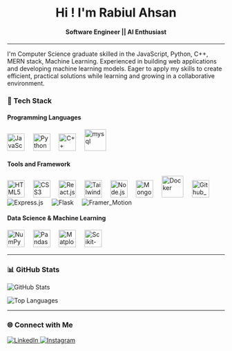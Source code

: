 <h1 align="center">Hi ! I'm Rabiul Ahsan</h1>
<h4 align="center" style="margin-top: 0;">Software Engineer || AI Enthusiast</h4>


---

<p>
  I'm Computer Science graduate skilled in the  JavaScript, Python, C++, MERN stack, Machine Learning. 
  Experienced in building web applications and developing machine learning models. 
  Eager to apply my skills to create efficient, practical solutions while learning and growing in a collaborative environment.
</p>


### 🚀 Tech Stack

#### **Programming Languages**
<p align="left">
  <img src="https://cdn.jsdelivr.net/gh/devicons/devicon/icons/javascript/javascript-original.svg" alt="JavaScript" width="40" height="40"/>
  &nbsp;&nbsp;&nbsp;
  <img src="https://cdn.jsdelivr.net/gh/devicons/devicon/icons/python/python-original.svg" alt="Python" width="40" height="40"/>
  &nbsp;&nbsp;&nbsp;
  <img src="https://cdn.jsdelivr.net/gh/devicons/devicon/icons/cplusplus/cplusplus-original.svg" alt="C++" width="40" height="40"/>
  &nbsp;&nbsp;&nbsp;
  <img src="https://cdn.jsdelivr.net/gh/devicons/devicon@latest/icons/mysql/mysql-original-wordmark.svg" alt="mysql" width ="50" height ="50" />
  
          
          
</p>


#### **Tools and Framework**
<p align="left">
  <img src="https://cdn.jsdelivr.net/gh/devicons/devicon/icons/html5/html5-original.svg" alt="HTML5" width="40" height="40"/>
  &nbsp;&nbsp;&nbsp;
  <img src="https://cdn.jsdelivr.net/gh/devicons/devicon@latest/icons/css3/css3-original.svg" alt="CSS3" width="40" height="40"/>
  &nbsp;&nbsp;&nbsp;
  <img src="https://cdn.jsdelivr.net/gh/devicons/devicon/icons/react/react-original.svg" alt="React.js" width="40" height="40"/>
  &nbsp;&nbsp;&nbsp;
  <img src="https://cdn.jsdelivr.net/gh/devicons/devicon/icons/tailwindcss/tailwindcss-original.svg" alt="Tailwind CSS" width="40" height="40"/>
  &nbsp;&nbsp;&nbsp;
  <img src="https://cdn.jsdelivr.net/gh/devicons/devicon/icons/nodejs/nodejs-original.svg" alt="Node.js" width="40" height="40"/>
  &nbsp;&nbsp;&nbsp;
  <img src="https://cdn.jsdelivr.net/gh/devicons/devicon/icons/mongodb/mongodb-original.svg" alt="MongoDB" width="40" height="40"/>
  &nbsp;&nbsp;&nbsp;
  <img src="https://cdn.jsdelivr.net/gh/devicons/devicon@latest/icons/docker/docker-original.svg" alt="Docker" width="50" height="50"/>
  &nbsp;&nbsp;&nbsp;
  <img src="https://cdn.jsdelivr.net/gh/devicons/devicon@latest/icons/githubactions/githubactions-original.svg" alt="Github_Actions" width="40" height="40"/>
  &nbsp;&nbsp;&nbsp;
  <img src="https://img.shields.io/badge/Express-lightblue?style=for-the-badge&logo=express&logoColor=black" alt="Express.js" />
  &nbsp;&nbsp;&nbsp;
  <img src="https://img.shields.io/badge/Flask-lightblue?style=for-the-badge&logo=flask&logoColor=black" alt="Flask" />
  &nbsp;&nbsp;&nbsp;
  <img src="https://img.shields.io/badge/Framer-lightblue?style=for-the-badge&logo=framer&logoColor=black" alt="Framer_Motion" />
</p>

#### **Data Science & Machine Learning**
<p align="left">
  <img src="https://cdn.jsdelivr.net/gh/devicons/devicon/icons/numpy/numpy-original.svg" alt="NumPy" width="40" height="40"/>
  &nbsp;&nbsp;&nbsp;
  <img src="https://cdn.jsdelivr.net/gh/devicons/devicon/icons/pandas/pandas-original.svg" alt="Pandas" width="40" height="40"/>
  &nbsp;&nbsp;&nbsp;
   <img src="https://cdn.jsdelivr.net/gh/devicons/devicon@latest/icons/matplotlib/matplotlib-original.svg" alt="Matplotlib" width="40" height="40"/>
  &nbsp;&nbsp;&nbsp;
  <img src="https://cdn.jsdelivr.net/gh/devicons/devicon/icons/scikitlearn/scikitlearn-original.svg" alt="Scikit-learn" width="40" height="40"/>
  &nbsp;&nbsp;&nbsp;
<!--   <img src="https://cdn.jsdelivr.net/gh/devicons/devicon/icons/tensorflow/tensorflow-original.svg" alt="TensorFlow" width="40" height="40"/>-->
</p>

---

### 📊 GitHub Stats

![GitHub Stats](https://github-readme-stats.vercel.app/api?username=rabiulahsan&show_icons=true&count_private=true&theme=tokyonight) 

![Top Languages](https://github-readme-stats.vercel.app/api/top-langs/?username=rabiulahsan&layout=compact&theme=tokyonight)


---

### 🌐 Connect with Me

<p>
  <a href="https://www.linkedin.com/in/rabiul-ahsan/">
    <img src="https://img.shields.io/badge/LinkedIn-0A66C2?style=for-the-badge&logo=linkedin&logoColor=white" alt="LinkedIn" />
  </a>
  <a href="https://www.instagram.com/_rabiul_ahsan_/">
    <img src="https://img.shields.io/badge/Instagram-E4405F?style=for-the-badge&logo=instagram&logoColor=white" alt="Instagram" />
  </a>
</p>


<!--
**rabiulahsan/rabiulahsan** is a ✨ _special_ ✨ repository because its `README.md` (this file) appears on your GitHub profile.

Here are some ideas to get you started:

- 🔭 I’m currently working on ...
- 🌱 I’m currently learning ...
- 👯 I’m looking to collaborate on ...
- 🤔 I’m looking for help with ...
- 💬 Ask me about ...
- 📫 How to reach me: ...
- 😄 Pronouns: ...
- ⚡ Fun fact: ...
-->

